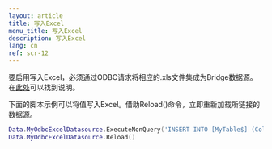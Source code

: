 ```yaml
---
layout: article
title: 写入Excel
menu_title: 写入Excel
description: 写入Excel
lang: cn
ref: scr-12
---
```


要启用写入Excel，必须通过ODBC请求将相应的.xls文件集成为Bridge数据源。在[此处](/data_sources/31-cn-ODBC-Excel.html)可以找到说明。

下面的脚本示例可以将值写入Excel。借助Reload()命令，立即重新加载所链接的数据源。

```lua
Data.MyOdbcExcelDatasource.ExecuteNonQuery('INSERT INTO [MyTable$] (Col1, [Col 2], [Col 3]) VALUES (15, 25, 35)')
Data.MyOdbcExcelDatasource.Reload()
```